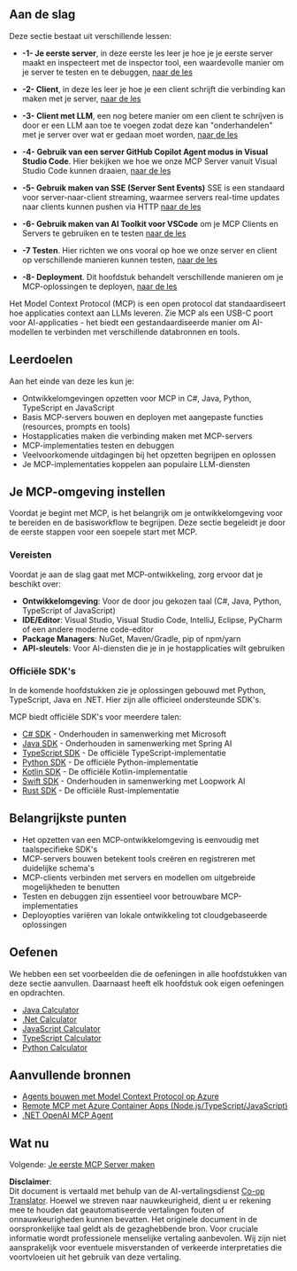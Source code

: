 <!--
CO_OP_TRANSLATOR_METADATA:
{
  "original_hash": "b547c992c056d4296d641ed8ec2cc4cb",
  "translation_date": "2025-06-02T17:38:06+00:00",
  "source_file": "03-GettingStarted/README.md",
  "language_code": "nl"
}
-->
## Aan de slag  

Deze sectie bestaat uit verschillende lessen:

- **-1- Je eerste server**, in deze eerste les leer je hoe je je eerste server maakt en inspecteert met de inspector tool, een waardevolle manier om je server te testen en te debuggen, [naar de les](/03-GettingStarted/01-first-server/README.md)

- **-2- Client**, in deze les leer je hoe je een client schrijft die verbinding kan maken met je server, [naar de les](/03-GettingStarted/02-client/README.md)

- **-3- Client met LLM**, een nog betere manier om een client te schrijven is door er een LLM aan toe te voegen zodat deze kan "onderhandelen" met je server over wat er gedaan moet worden, [naar de les](/03-GettingStarted/03-llm-client/README.md)

- **-4- Gebruik van een server GitHub Copilot Agent modus in Visual Studio Code**. Hier bekijken we hoe we onze MCP Server vanuit Visual Studio Code kunnen draaien, [naar de les](/03-GettingStarted/04-vscode/README.md)

- **-5- Gebruik maken van SSE (Server Sent Events)** SSE is een standaard voor server-naar-client streaming, waarmee servers real-time updates naar clients kunnen pushen via HTTP [naar de les](/03-GettingStarted/05-sse-server/README.md)

- **-6- Gebruik maken van AI Toolkit voor VSCode** om je MCP Clients en Servers te gebruiken en te testen [naar de les](/03-GettingStarted/06-aitk/README.md)

- **-7 Testen**. Hier richten we ons vooral op hoe we onze server en client op verschillende manieren kunnen testen, [naar de les](/03-GettingStarted/07-testing/README.md)

- **-8- Deployment**. Dit hoofdstuk behandelt verschillende manieren om je MCP-oplossingen te deployen, [naar de les](/03-GettingStarted/08-deployment/README.md)


Het Model Context Protocol (MCP) is een open protocol dat standaardiseert hoe applicaties context aan LLMs leveren. Zie MCP als een USB-C poort voor AI-applicaties - het biedt een gestandaardiseerde manier om AI-modellen te verbinden met verschillende databronnen en tools.

## Leerdoelen

Aan het einde van deze les kun je:

- Ontwikkelomgevingen opzetten voor MCP in C#, Java, Python, TypeScript en JavaScript
- Basis MCP-servers bouwen en deployen met aangepaste functies (resources, prompts en tools)
- Hostapplicaties maken die verbinding maken met MCP-servers
- MCP-implementaties testen en debuggen
- Veelvoorkomende uitdagingen bij het opzetten begrijpen en oplossen
- Je MCP-implementaties koppelen aan populaire LLM-diensten

## Je MCP-omgeving instellen

Voordat je begint met MCP, is het belangrijk om je ontwikkelomgeving voor te bereiden en de basisworkflow te begrijpen. Deze sectie begeleidt je door de eerste stappen voor een soepele start met MCP.

### Vereisten

Voordat je aan de slag gaat met MCP-ontwikkeling, zorg ervoor dat je beschikt over:

- **Ontwikkelomgeving**: Voor de door jou gekozen taal (C#, Java, Python, TypeScript of JavaScript)
- **IDE/Editor**: Visual Studio, Visual Studio Code, IntelliJ, Eclipse, PyCharm of een andere moderne code-editor
- **Package Managers**: NuGet, Maven/Gradle, pip of npm/yarn
- **API-sleutels**: Voor AI-diensten die je in je hostapplicaties wilt gebruiken

### Officiële SDK's

In de komende hoofdstukken zie je oplossingen gebouwd met Python, TypeScript, Java en .NET. Hier zijn alle officieel ondersteunde SDK's.

MCP biedt officiële SDK's voor meerdere talen:
- [C# SDK](https://github.com/modelcontextprotocol/csharp-sdk) - Onderhouden in samenwerking met Microsoft
- [Java SDK](https://github.com/modelcontextprotocol/java-sdk) - Onderhouden in samenwerking met Spring AI
- [TypeScript SDK](https://github.com/modelcontextprotocol/typescript-sdk) - De officiële TypeScript-implementatie
- [Python SDK](https://github.com/modelcontextprotocol/python-sdk) - De officiële Python-implementatie
- [Kotlin SDK](https://github.com/modelcontextprotocol/kotlin-sdk) - De officiële Kotlin-implementatie
- [Swift SDK](https://github.com/modelcontextprotocol/swift-sdk) - Onderhouden in samenwerking met Loopwork AI
- [Rust SDK](https://github.com/modelcontextprotocol/rust-sdk) - De officiële Rust-implementatie

## Belangrijkste punten

- Het opzetten van een MCP-ontwikkelomgeving is eenvoudig met taalspecifieke SDK's
- MCP-servers bouwen betekent tools creëren en registreren met duidelijke schema's
- MCP-clients verbinden met servers en modellen om uitgebreide mogelijkheden te benutten
- Testen en debuggen zijn essentieel voor betrouwbare MCP-implementaties
- Deployopties variëren van lokale ontwikkeling tot cloudgebaseerde oplossingen

## Oefenen

We hebben een set voorbeelden die de oefeningen in alle hoofdstukken van deze sectie aanvullen. Daarnaast heeft elk hoofdstuk ook eigen oefeningen en opdrachten.

- [Java Calculator](./samples/java/calculator/README.md)
- [.Net Calculator](../../../03-GettingStarted/samples/csharp)
- [JavaScript Calculator](./samples/javascript/README.md)
- [TypeScript Calculator](./samples/typescript/README.md)
- [Python Calculator](../../../03-GettingStarted/samples/python)

## Aanvullende bronnen

- [Agents bouwen met Model Context Protocol op Azure](https://learn.microsoft.com/azure/developer/ai/intro-agents-mcp)
- [Remote MCP met Azure Container Apps (Node.js/TypeScript/JavaScript)](https://learn.microsoft.com/samples/azure-samples/mcp-container-ts/mcp-container-ts/)
- [.NET OpenAI MCP Agent](https://learn.microsoft.com/samples/azure-samples/openai-mcp-agent-dotnet/openai-mcp-agent-dotnet/)

## Wat nu

Volgende: [Je eerste MCP Server maken](/03-GettingStarted/01-first-server/README.md)

**Disclaimer**:  
Dit document is vertaald met behulp van de AI-vertalingsdienst [Co-op Translator](https://github.com/Azure/co-op-translator). Hoewel we streven naar nauwkeurigheid, dient u er rekening mee te houden dat geautomatiseerde vertalingen fouten of onnauwkeurigheden kunnen bevatten. Het originele document in de oorspronkelijke taal geldt als de gezaghebbende bron. Voor cruciale informatie wordt professionele menselijke vertaling aanbevolen. Wij zijn niet aansprakelijk voor eventuele misverstanden of verkeerde interpretaties die voortvloeien uit het gebruik van deze vertaling.